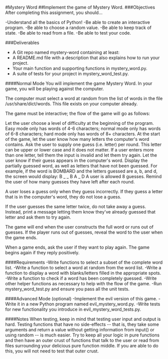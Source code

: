 #Mystery Word
##Implement the game of Mystery Word.
###Objectives
After completing this assignment, you should...

-Understand all the basics of Python!
-Be able to create an interactive program.
-Be able to choose a random value.
-Be able to keep track of state.
-Be able to read from a file.
-Be able to test your code.

###Deliverables
- A Git repo named mystery-word containing at least:
- A README.md file with a description that also explains how to run your project.
- Your main function and supporting functions in mystery_word.py.
- A suite of tests for your project in mystery_word_test.py.

####Normal Mode
You will implement the game Mystery Word. In your game, you will be playing against the computer.

The computer must select a word at random from the list of words in the file /usr/share/dict/words. This file exists on your computer already.

The game must be interactive; the flow of the game will go as follows:

Let the user choose a level of difficulty at the beginning of the program. Easy mode only has words of 4-6 characters; normal mode only has words of 6-8 characters; hard mode only has words of 8+ characters.
At the start of the game, let the user know how many letters the computer's word contains.
Ask the user to supply one guess (i.e. letter) per round. This letter can be upper or lower case and it does not matter. If a user enters more than one letter, tell them the input is invalid and let them try again.
Let the user know if their guess appears in the computer's word.
Display the partially guessed word, as well as letters that have not been guessed. For example, if the word is BOMBARD and the letters guessed are a, b, and d, the screen would display:
B _ _ B A _ D
A user is allowed 8 guesses. Remind the user of how many guesses they have left after each round.

A user loses a guess only when they guess incorrectly. If they guess a letter that is in the computer's word, they do not lose a guess.

If the user guesses the same letter twice, do not take away a guess. Instead, print a message letting them know they've already guessed that letter and ask them to try again.

The game will end when the user constructs the full word or runs out of guesses. If the player runs out of guesses, reveal the word to the user when the game ends.

When a game ends, ask the user if they want to play again. The game begins again if they reply positively.

####Requirements
-Write functions to select a subset of the complete word list.
-Write a function to select a word at random from the word list.
-Write a function to display a word with blanks/letters filled in the appropriate spots.
-Write a function to check if a word has been completely guessed.
-Write other helper functions as necessary to help with the flow of the game.
-Run mystery_word_test.py and ensure you pass all the unit tests.

####Advanced Mode (optional)
-Implement the evil version of this game.
-Write it in a new Python program named evil_mystery_word.py.
-Write tests for new functionality you introduce in evil_mystery_word_tests.py.

####Notes
When testing, keep in mind that testing user input and output is hard. Testing functions that have no side-effects -- that is, they take some arguments and return a value without getting information from input() or using random -- is much easier. Try to keep all your logic in pure functions and then have an outer crust of functions that talk to the user or read from files surrounding your delicious pure function middle. If you are able to do this, you will not need to test that outer crust.
